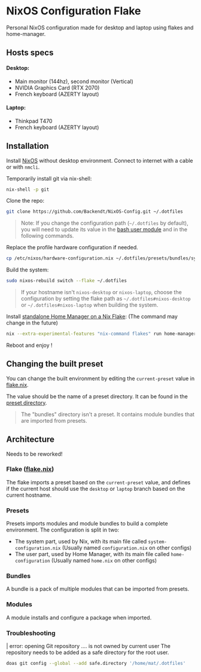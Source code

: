 # NixOS Configuration Flake
Personal NixOS configuration made for desktop and laptop using flakes and home-manager.

## Hosts specs
#### Desktop:
- Main monitor (144hz), second monitor (Vertical)
- NVIDIA Graphics Card (RTX 2070)
- French keyboard (AZERTY layout)
#### Laptop:
- Thinkpad T470
- French keyboard (AZERTY layout)

## Installation
Install [NixOS](https://nixos.org/download/) without desktop environment.
Connect to internet with a cable or with `nmcli`.

Temporarily install git via nix-shell:
```sh
nix-shell -p git
```

Clone the repo:
```sh
git clone https://github.com/Backendt/NixOS-Config.git ~/.dotfiles
```
> Note: If you change the configuration path (`~/.dotfiles` by default), you will need to update its value in the [bash user module](./modules/user/bash.nix) and in the following commands.

Replace the profile hardware configuration if needed.
```sh
cp /etc/nixos/hardware-configuration.nix ~/.dotfiles/presets/bundles/system/...-hardware-configuration.nix
```

Build the system:
```sh
sudo nixos-rebuild switch --flake ~/.dotfiles
```
> If your hostname isn't `nixos-desktop` or `nixos-laptop`, choose the configuration by setting the flake path as `~/.dotfiles#nixos-desktop` or `~/.dotfiles#nixos-laptop` when building the system.

Install [standalone Home Manager on a Nix Flake](https://nix-community.github.io/home-manager/index.xhtml#sec-flakes-standalone):
(The command may change in the future)
```sh
nix --extra-experimental-features "nix-command flakes" run home-manager/release-24.11 -- switch --flake ~/.dotfiles -b old
```

Reboot and enjoy !

## Changing the built preset
You can change the built environment by editing the `current-preset` value in [flake.nix](./flake.nix#L17).

The value should be the name of a preset directory. It can be found in the [preset directory](./presets/).
> The "bundles" directory isn't a preset. It contains module bundles that are imported from presets.

## Architecture
Needs to be reworked!

### Flake ([flake.nix](./flake.nix))
The flake imports a preset based on the `current-preset` value, and defines if the current host should use the `desktop` or `laptop` branch based on the current hostname.

### Presets
Presets imports modules and module bundles to build a complete environment.
The configuration is split in two:
- The system part, used by Nix, with its main file called `system-configuration.nix` (Usually named `configuration.nix` on other configs)
- The user part, used by Home Manager, with its main file called `home-configuration` (Usually named `home.nix` on other configs)

### Bundles
A bundle is a pack of multiple modules that can be imported from presets.

### Modules
A module installs and configure a package when imported.

### Troubleshooting
| error: opening Git repository .... is not owned by current user
The repository needs to be added as a safe directory for the root user.
```sh
doas git config --global --add safe.directory '/home/mat/.dotfiles'
```
